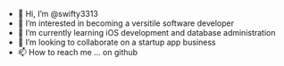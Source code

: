 - 👋 Hi, I’m @swifty3313
- 👀 I’m interested in becoming a versitile software developer
- 🌱 I’m currently learning iOS development and database administration
- 💞️ I’m looking to collaborate on a startup app business
- 📫 How to reach me ... on github

<!---
swifty3313/swifty3313 is a ✨ special ✨ repository because its `README.md` (this file) appears on your GitHub profile.
You can click the Preview link to take a look at your changes.
--->
